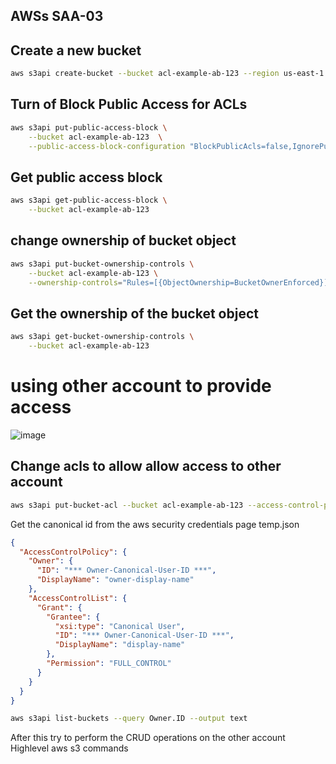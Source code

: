 ## AWSs SAA-03
## Create a new bucket
```sh
aws s3api create-bucket --bucket acl-example-ab-123 --region us-east-1
```
## Turn of Block Public Access for ACLs

```sh
aws s3api put-public-access-block \
    --bucket acl-example-ab-123  \
    --public-access-block-configuration "BlockPublicAcls=false,IgnorePublicAcls=false,BlockPublicPolicy=true,RestrictPublicBuckets=true"
```

## Get public access block
```sh
aws s3api get-public-access-block \
    --bucket acl-example-ab-123
```

## change ownership of bucket object
```sh
aws s3api put-bucket-ownership-controls \
    --bucket acl-example-ab-123 \
    --ownership-controls="Rules=[{ObjectOwnership=BucketOwnerEnforced}]"
```
## Get the ownership of the bucket object
```sh
aws s3api get-bucket-ownership-controls \
    --bucket acl-example-ab-123
```
# using other account to provide access
![image](https://github.com/user-attachments/assets/198c8fec-f39f-42fa-baab-2a7d0b73ace2)

## Change acls to allow allow access to other account
```sh
aws s3api put-bucket-acl --bucket acl-example-ab-123 --access-control-policy file://temp.json
```
Get the canonical id from the aws security credentials page
temp.json
```json
{
  "AccessControlPolicy": {
    "Owner": {
      "ID": "*** Owner-Canonical-User-ID ***",
      "DisplayName": "owner-display-name"
    },
    "AccessControlList": {
      "Grant": {
        "Grantee": {
          "xsi:type": "Canonical User",
          "ID": "*** Owner-Canonical-User-ID ***",
          "DisplayName": "display-name"
        },
        "Permission": "FULL_CONTROL"
      }
    }
  }
}

```

```sh
aws s3api list-buckets --query Owner.ID --output text
```
After this try to perform the CRUD operations on the other account Highlevel aws s3 commands
















